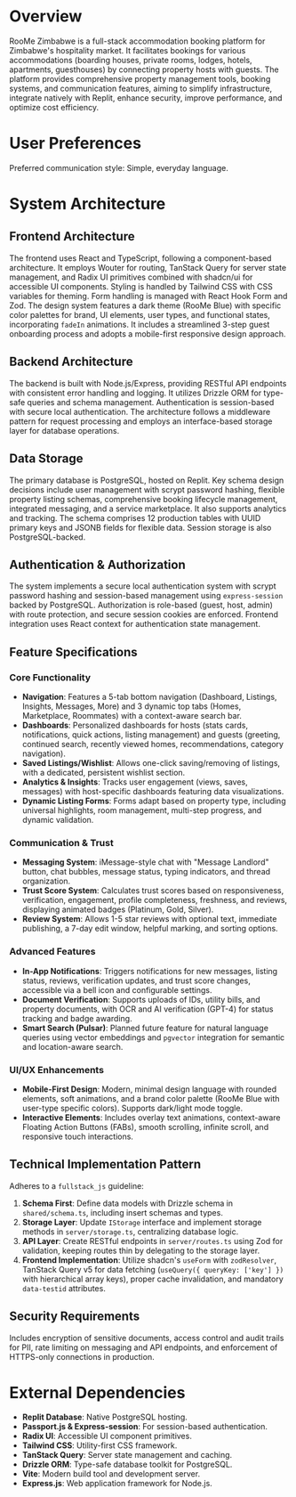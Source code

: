 # Overview

RooMe Zimbabwe is a full-stack accommodation booking platform for Zimbabwe's hospitality market. It facilitates bookings for various accommodations (boarding houses, private rooms, lodges, hotels, apartments, guesthouses) by connecting property hosts with guests. The platform provides comprehensive property management tools, booking systems, and communication features, aiming to simplify infrastructure, integrate natively with Replit, enhance security, improve performance, and optimize cost efficiency.

# User Preferences

Preferred communication style: Simple, everyday language.

# System Architecture

## Frontend Architecture

The frontend uses React and TypeScript, following a component-based architecture. It employs Wouter for routing, TanStack Query for server state management, and Radix UI primitives combined with shadcn/ui for accessible UI components. Styling is handled by Tailwind CSS with CSS variables for theming. Form handling is managed with React Hook Form and Zod. The design system features a dark theme (RooMe Blue) with specific color palettes for brand, UI elements, user types, and functional states, incorporating `fadeIn` animations. It includes a streamlined 3-step guest onboarding process and adopts a mobile-first responsive design approach.

## Backend Architecture

The backend is built with Node.js/Express, providing RESTful API endpoints with consistent error handling and logging. It utilizes Drizzle ORM for type-safe queries and schema management. Authentication is session-based with secure local authentication. The architecture follows a middleware pattern for request processing and employs an interface-based storage layer for database operations.

## Data Storage

The primary database is PostgreSQL, hosted on Replit. Key schema design decisions include user management with scrypt password hashing, flexible property listing schemas, comprehensive booking lifecycle management, integrated messaging, and a service marketplace. It also supports analytics and tracking. The schema comprises 12 production tables with UUID primary keys and JSONB fields for flexible data. Session storage is also PostgreSQL-backed.

## Authentication & Authorization

The system implements a secure local authentication system with scrypt password hashing and session-based management using `express-session` backed by PostgreSQL. Authorization is role-based (guest, host, admin) with route protection, and secure session cookies are enforced. Frontend integration uses React context for authentication state management.

## Feature Specifications

### Core Functionality
- **Navigation**: Features a 5-tab bottom navigation (Dashboard, Listings, Insights, Messages, More) and 3 dynamic top tabs (Homes, Marketplace, Roommates) with a context-aware search bar.
- **Dashboards**: Personalized dashboards for hosts (stats cards, notifications, quick actions, listing management) and guests (greeting, continued search, recently viewed homes, recommendations, category navigation).
- **Saved Listings/Wishlist**: Allows one-click saving/removing of listings, with a dedicated, persistent wishlist section.
- **Analytics & Insights**: Tracks user engagement (views, saves, messages) with host-specific dashboards featuring data visualizations.
- **Dynamic Listing Forms**: Forms adapt based on property type, including universal highlights, room management, multi-step progress, and dynamic validation.

### Communication & Trust
- **Messaging System**: iMessage-style chat with "Message Landlord" button, chat bubbles, message status, typing indicators, and thread organization.
- **Trust Score System**: Calculates trust scores based on responsiveness, verification, engagement, profile completeness, freshness, and reviews, displaying animated badges (Platinum, Gold, Silver).
- **Review System**: Allows 1-5 star reviews with optional text, immediate publishing, a 7-day edit window, helpful marking, and sorting options.

### Advanced Features
- **In-App Notifications**: Triggers notifications for new messages, listing status, reviews, verification updates, and trust score changes, accessible via a bell icon and configurable settings.
- **Document Verification**: Supports uploads of IDs, utility bills, and property documents, with OCR and AI verification (GPT-4) for status tracking and badge awarding.
- **Smart Search (Pulsar)**: Planned future feature for natural language queries using vector embeddings and `pgvector` integration for semantic and location-aware search.

### UI/UX Enhancements
- **Mobile-First Design**: Modern, minimal design language with rounded elements, soft animations, and a brand color palette (RooMe Blue with user-type specific colors). Supports dark/light mode toggle.
- **Interactive Elements**: Includes overlay text animations, context-aware Floating Action Buttons (FABs), smooth scrolling, infinite scroll, and responsive touch interactions.

## Technical Implementation Pattern

Adheres to a `fullstack_js` guideline:
1.  **Schema First**: Define data models with Drizzle schema in `shared/schema.ts`, including insert schemas and types.
2.  **Storage Layer**: Update `IStorage` interface and implement storage methods in `server/storage.ts`, centralizing database logic.
3.  **API Layer**: Create RESTful endpoints in `server/routes.ts` using Zod for validation, keeping routes thin by delegating to the storage layer.
4.  **Frontend Implementation**: Utilize shadcn's `useForm` with `zodResolver`, TanStack Query v5 for data fetching (`useQuery({ queryKey: ['key'] })` with hierarchical array keys), proper cache invalidation, and mandatory `data-testid` attributes.

## Security Requirements

Includes encryption of sensitive documents, access control and audit trails for PII, rate limiting on messaging and API endpoints, and enforcement of HTTPS-only connections in production.

# External Dependencies

-   **Replit Database**: Native PostgreSQL hosting.
-   **Passport.js & Express-session**: For session-based authentication.
-   **Radix UI**: Accessible UI component primitives.
-   **Tailwind CSS**: Utility-first CSS framework.
-   **TanStack Query**: Server state management and caching.
-   **Drizzle ORM**: Type-safe database toolkit for PostgreSQL.
-   **Vite**: Modern build tool and development server.
-   **Express.js**: Web application framework for Node.js.